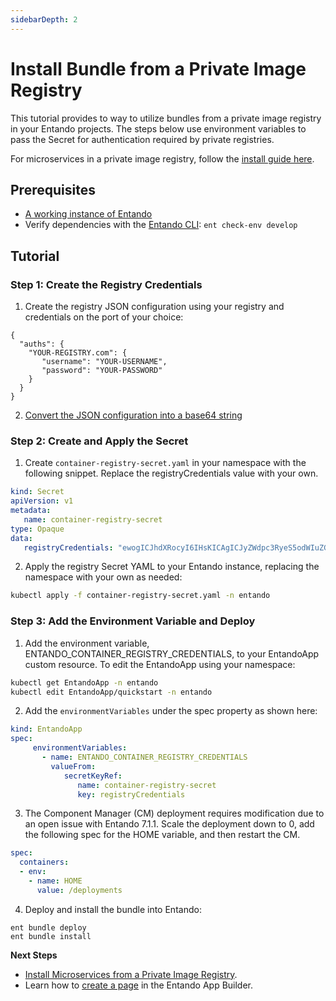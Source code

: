 ```yaml
---
sidebarDepth: 2
---
```


# Install Bundle from a Private Image Registry

This tutorial provides to way to utilize bundles from a private image registry in your Entando projects. The steps below use environment variables to pass the Secret for authentication required by private registries.

For microservices in a private image registry, follow the [install guide here](ms-private-images.md).

## Prerequisites

* [A working instance of Entando](../../../docs/getting-started/)
* Verify dependencies with the [Entando CLI](../../docs/getting-started/entando-cli.md#check-the-environment): `ent check-env develop`

## Tutorial
### Step 1: Create the Registry Credentials
1. Create the registry JSON configuration using your registry and credentials on the port of your choice: 
``` 
{
  "auths": {
    "YOUR-REGISTRY.com": {
       "username": "YOUR-USERNAME",
       "password": "YOUR-PASSWORD"
    }
  }
}

```
2. [Convert the JSON configuration into a base64 string](https://www.base64encode.org/)  

### Step 2: Create and Apply the Secret
1. Create `container-registry-secret.yaml` in your namespace with the following snippet. Replace the registryCredentials value with your own. 
``` yaml
kind: Secret
apiVersion: v1
metadata:
   name: container-registry-secret
type: Opaque
data:
   registryCredentials: "ewogICJhdXRocyI6IHsKICAgICJyZWdpc3RyeS5odWIuZG9ja2VyLmNvbSI6IHsKICAgICAgICAidXNlcm5hbWUiOiAidGVzdG5hbWV4eHgiLAogICAgICAgICJwYXNzd29yZCI6ICJUZXN0bmFtZXBhc3N3ZCIKfQp9Cn0="
```

2. Apply the registry Secret YAML to your Entando instance, replacing the namespace with your own as needed:
``` sh
kubectl apply -f container-registry-secret.yaml -n entando
```

### Step 3: Add the Environment Variable and Deploy 
1. Add the environment variable, ENTANDO_CONTAINER_REGISTRY_CREDENTIALS, to your EntandoApp custom resource. To edit the EntandoApp using your namespace:
``` sh
kubectl get EntandoApp -n entando
kubectl edit EntandoApp/quickstart -n entando
```
2. Add the `environmentVariables` under the spec property as shown here:
``` yaml
kind: EntandoApp
spec:
     environmentVariables:
       - name: ENTANDO_CONTAINER_REGISTRY_CREDENTIALS
         valueFrom:
            secretKeyRef:
               name: container-registry-secret
               key: registryCredentials

```
3. The Component Manager (CM) deployment requires modification due to an open issue with Entando 7.1.1. Scale the deployment down to 0, add the following spec for the HOME variable, and then restart the CM.
``` yaml
spec:
  containers:
  - env:
    - name: HOME
      value: /deployments
```

4. Deploy and install the bundle into Entando:
```
ent bundle deploy
ent bundle install
```
**Next Steps**
* [Install Microservices from a Private Image Registry](ms-private-images.md).
* Learn how to [create a page](../compose/page-management.md) in the Entando App Builder.

